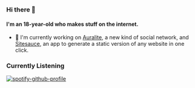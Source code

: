 ### Hi there 👋

#### I'm an 18-year-old who makes stuff on the internet.

- 🏢 I'm currently working on [Auralite](https://auralite.io), a new kind of social network, and [Sitesauce](https://sitesauce.app), an app to generate a static version of any website in one click.

### Currently Listening

[![spotify-github-profile](https://spotify-github-profile.vercel.app/api/view?uid=jxd9gp9sg4ha6owy232p63znr&cover_image=false)](https://spotify-github-profile.vercel.app/api/view?uid=jxd9gp9sg4ha6owy232p63znr&redirect=true)
